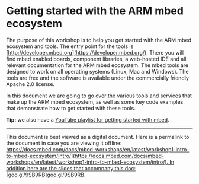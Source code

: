# Getting started with the ARM mbed ecosystem


The purpose of this workshop is to help you get started with the ARM mbed ecosystem and tools. The entry point for the tools is [http://developer.mbed.org](https://developer.mbed.org/). There you will find mbed enabled boards, component libraries, a web-hosted IDE and all relevant documentation for the ARM mbed ecosystem. The mbed tools are designed to work on all operating systems (Linux, Mac and Windows). The tools are free and the software is available under the commercially friendly Apache 2.0 license.

In this document we are going to go over the various tools and services that make up the ARM mbed ecosystem, as well as some key code examples that demonstrate how to get started with these tools. 

<span class="tips">**Tip:** we also have a [YouTube playlist for getting started with mbed](http://www.youtube.com/playlist?list=PLiVCejcvpsetJ1n9nRXzLWvE4dp4RwGOf).</span>

_____

This document is best viewed as a digital document. Here is a permalink to the document in case you are viewing it offline: [https://docs.mbed.com/docs/mbed-workshops/en/latest/workshop1-intro-to-mbed-ecosystem/intro/](https://docs.mbed.com/docs/mbed-workshops/en/latest/workshop1-intro-to-mbed-ecosystem/intro/).
In addition here are the slides that accompany this doc: [goo.gl/9SB9RB]goo.gl/9SB9RB](http://www.goo.gl/9SB9RB).
